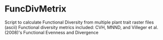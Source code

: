 # FuncDivMetrix

Script to calculate Functional Diversity from multiple plant trait raster files (ascii)
Functional diversity metrics included: CVH, MNND, and Villeger et al. (2008)'s Functional Evenness and Divergence
